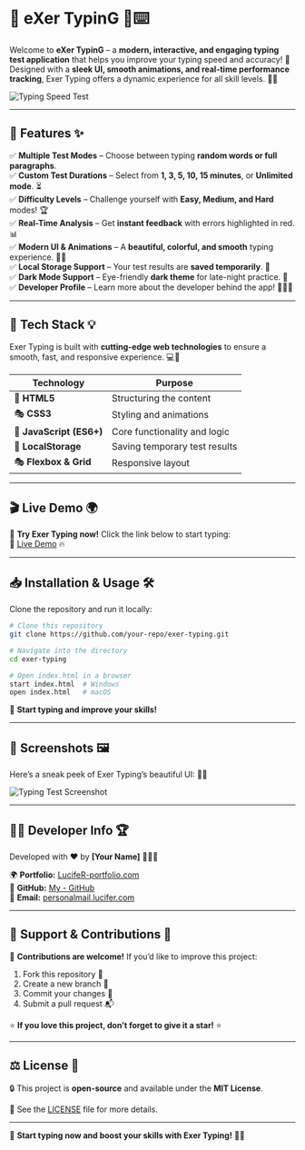 # 🌟 eXer TypinG 🎯⌨️

Welcome to **eXer TypinG** – a **modern, interactive, and engaging typing test application** that helps you improve your typing speed and accuracy! 🚀 Designed with a **sleek UI, smooth animations, and real-time performance tracking**, Exer Typing offers a dynamic experience for all skill levels. 🎨🎯

![Typing Speed Test](https://user-images.githubusercontent.com/example.png)  

---

## 📌 Features ✨

✅ **Multiple Test Modes** – Choose between typing **random words or full paragraphs**.  
✅ **Custom Test Durations** – Select from **1, 3, 5, 10, 15 minutes**, or **Unlimited mode**. ⏳  
✅ **Difficulty Levels** – Challenge yourself with **Easy, Medium, and Hard** modes! 🏆  
✅ **Real-Time Analysis** – Get **instant feedback** with errors highlighted in red. 📊  
✅ **Modern UI & Animations** – A **beautiful, colorful, and smooth** typing experience. 🎨✨  
✅ **Local Storage Support** – Your test results are **saved temporarily**. 💾  
✅ **Dark Mode Support** – Eye-friendly **dark theme** for late-night practice. 🌙  
✅ **Developer Profile** – Learn more about the developer behind the app! 👨‍💻💡  

---

## 🚀 Tech Stack 💡

Exer Typing is built with **cutting-edge web technologies** to ensure a smooth, fast, and responsive experience. 💻🔧

| Technology | Purpose |
|------------|---------|
| 🎨 **HTML5** | Structuring the content |
| 🎭 **CSS3** | Styling and animations |
| 🚀 **JavaScript (ES6+)** | Core functionality and logic |
| 🎯 **LocalStorage** | Saving temporary test results |
| 🎭 **Flexbox & Grid** | Responsive layout |

---

## 🎬 Live Demo 🌍

🚀 **Try Exer Typing now!** Click the link below to start typing:  
🔗 [Live Demo](https://your-website-link.com) 🔥

---

## 📥 Installation & Usage 🛠️

Clone the repository and run it locally:

```bash
# Clone this repository
git clone https://github.com/your-repo/exer-typing.git

# Navigate into the directory
cd exer-typing

# Open index.html in a browser
start index.html  # Windows
open index.html   # macOS
```

🚀 **Start typing and improve your skills!**

---

## 📸 Screenshots 🖼️

Here’s a sneak peek of Exer Typing’s beautiful UI: 🎨🔥

![Typing Test Screenshot](https://user-images.githubusercontent.com/example-screenshot.png)

---

## 👨‍💻 Developer Info 🏆

Developed with ❤️ by **[Your Name]** 👨‍💻✨

🌍 **Portfolio:** [LucifeR-portfolio.com](https://luciferskingdom.github.io/Portfolio/)  
🔗 **GitHub:** [My - GitHub](https://github.com/LucifeRsKingdoM)  
📧 **Email:** [personalmail.lucifer.com](mailto:personalmail.lucifer.com)  

---

## 💖 Support & Contributions 🌟

🤝 **Contributions are welcome!** If you’d like to improve this project:

1. Fork this repository 🍴
2. Create a new branch 🚀
3. Commit your changes 🎯
4. Submit a pull request 📬

⭐ **If you love this project, don’t forget to give it a star!** ⭐

---

## ⚖️ License 📜

🔒 This project is **open-source** and available under the **MIT License**.

📄 See the [LICENSE](./LICENSE) file for more details.

---

🚀 **Start typing now and boost your skills with Exer Typing!** 🎯🔥

